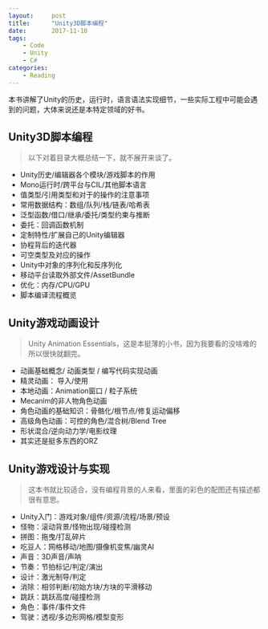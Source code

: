 ```yaml
---
layout:     post
title:      "Unity3D脚本编程"
date:       2017-11-10
tags:
    - Code
    - Unity
    - C#
categories:
    - Reading
---
```


本书讲解了Unity的历史，运行时，语言语法实现细节，一些实际工程中可能会遇到的问题，大体来说还是本特定领域的好书。

<!--more-->

## Unity3D脚本编程
> 以下对着目录大概总结一下，就不展开来谈了。

+ Unity历史/编辑器各个模块/游戏脚本的作用
+ Mono运行时/跨平台与CIL/其他脚本语言
+ 值类型/引用类型和对于的操作的注意事项
+ 常用数据结构：数组/队列/栈/链表/哈希表
+ 泛型函数/借口/继承/委托/类型约束与推断
+ 委托：回调函数机制
+ 定制特性/扩展自己的Unity编辑器
+ 协程背后的迭代器
+ 可空类型及对应的操作
+ Unity中对象的序列化和反序列化
+ 移动平台读取外部文件/AssetBundle
+ 优化：内存/CPU/GPU
+ 脚本编译流程概览

## Unity游戏动画设计
> Unity Animation Essentials，这是本挺薄的小书，因为我要看的没啥难的所以很快就翻完。

+ 动画基础概念/ 动画类型 / 编写代码实现动画
+ 精灵动画： 导入/使用
+ 本地动画：Animation窗口 / 粒子系统
+ Mecanim的非人物角色动画
+ 角色动画的基础知识：骨骼化/根节点/修复运动偏移
+ 高级角色动画：可控的角色/混合树/Blend Tree
+ 形状混合/逆向动力学/电影纹理
+ 其实还是挺多东西的ORZ

## Unity游戏设计与实现
> 这本书就比较适合，没有编程背景的人来看，里面的彩色的配图还有描述都很有意思。

+ Unity入门：游戏对象/组件/资源/流程/场景/预设
+ 怪物：滚动背景/怪物出现/碰撞检测
+ 拼图：拖曳/打乱碎片
+ 吃豆人：网格移动/地图/摄像机变焦/幽灵AI
+ 声音：3D声音/声呐
+ 节奏：节拍标记/判定/演出
+ 设计：激光制导/判定
+ 消除：相邻判断/初始方块/方块的平滑移动
+ 跳跃：跳跃高度/碰撞检测
+ 角色：事件/事件文件
+ 驾驶：透视/多边形网格/模型变形